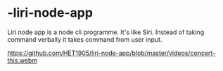# -liri-node-app

Liri node app is a node cli programme. It's like Siri. Instead of taking command verbally it takes command from user input.

https://github.com/HET1905/liri-node-app/blob/master/videos/concert-this.webm